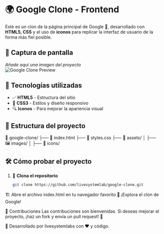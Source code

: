 # 🌍 Google Clone - Frontend

Este es un clon de la página principal de Google 🌟, desarrollado con **HTML5, CSS** y el uso de **iconos** para replicar la interfaz de usuario de la forma más fiel posible.

## 📸 Captura de pantalla

_Añade aquí una imagen del proyecto_  
![Google Clone Preview](ruta-de-tu-imagen.png)

## 🚀 Tecnologías utilizadas

- ✅ **HTML5** - Estructura del sitio  
- 🎨 **CSS3** - Estilos y diseño responsivo  
- 🔍 **Iconos** - Para mejorar la apariencia visual  

## 📂 Estructura del proyecto

📂 google-clone/ ├── 📄 index.html ├── 🎨 styles.css ├── 📂 assets/ │ ├── 🖼 images/ │ ├── 📄 icons/


## 🛠 Cómo probar el proyecto

1. 🚥 **Clona el repositorio**  
   ```sh
   git clone https://github.com/livesystemlab/google-clone.git


🏗 Abre el archivo index.html en tu navegador favorito
🎉 ¡Explora el clon de Google!



🤝 Contribuciones
Las contribuciones son bienvenidas. Si deseas mejorar el proyecto, ¡haz un fork y envía un pull request! 🚀


🔗 Desarrollado por livesystemlabs con ❤️ y código.


